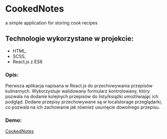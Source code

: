 # CookedNotes
a simple application for storing cook recipes

## Technologie wykorzystane w projekcie:
- HTML,
- SCSS,
- React.js z ES6

### Opis:
Pierwsza aplikacja napisana w React.js do przechowywania przepisów kulinarnych.
Wykorzystuje walidowany formularz kontrolowany, który pozwala na dodanie kolejnych przepisów do listy/książki umożliwiając ich podgląd. Dodane przepisy przechowywane są w localstorage przeglądarki, co pozwala na ich zachowanie jak również usunięcie dowolnego przepisu.

### Demo:
[CookedNotes](https://cookednotes.firebaseapp.com/)